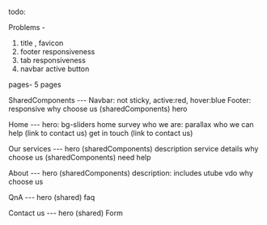 todo:

Problems -

1. title , favicon
2. footer responsiveness
3. tab responsiveness
4. navbar active button 

pages- 
5 pages

SharedComponents ---
	Navbar: not sticky, active:red, hover:blue
	Footer: responsive
	why choose us (sharedComponents)
	hero

Home ---
	hero: bg-sliders
	home survey
	who we are: parallax
	who we can help (link to contact us)
	get in touch (link to contact us)

Our services ---
	hero (sharedComponents)
	description
	service details
	why choose us (sharedComponents)
	need help

About ---
	hero (sharedComponents)
	description: includes utube vdo
	why choose us

QnA ---	
	hero (shared)
	faq

Contact us ---
	hero (shared)
	Form 
